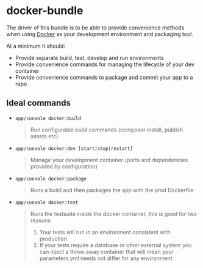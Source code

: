 # docker-bundle

The driver of this bundle is to be able to provide convenience methods when using [Docker](http://www.docker.com/) as your development environment and packaging tool.

At a minimum it should:

* Provide separate build, test, develop and run environments
* Provide convenience commands for managing the lifecycle of your dev container
* Provide convenience commands to package and commit your app to a repo

## Ideal commands

* `app/console docker:build`

  > Run configurable build commands (composer install, publish assets etc)

* `app/console docker:dev [start|stop|restart]`

  > Manage your development container (ports and dependencies provided by configuration)
  
* `app/console docker:package`

  > Runs a build and then packages the app with the prod Dockerfile

* `app/console docker:test`

  > Runs the testsuite inside the docker container, this is good for two reasons
  > 1. Your tests will run in an environment consistent with production
  > 2. If your tests require a database or other external system you can inject a throw
  >    away container that will mean your parameters.yml needs not differ for any 
  >    environment
